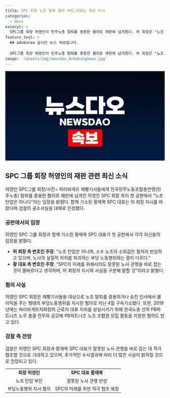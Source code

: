 ```yaml
---
title: SPC 회장 노조 탈퇴 혐의 부인…대표는 회장 지시
categories:
  - News
excerpt: >
  SPC그룹 회장 허영인이 민주노총 탈퇴를 종용한 혐의로 재판에 넘겨졌다. 허 회장은 "노조 탄압은 아니다"고 주장하며 검찰의 공소사실을 대체로 인정했다. 그러나 황재복 SPC 대표는 허 회장 지시로 제빵기사들에게 민주노총 탈퇴를 종용한 사실을 인정했다. 허 회장은 협력이 협조하고 도움을 준 것이라고 주장하며 소외감에 대해서는 반성한다고 전했으며, 황 대표는 "깊이 반성한다"며 결국 법에서 정한 처벌을 받게 될 것이라고 밝혔다.
feature_text: >
  ## adskorea 실시간 뉴스 속보입니다.

  SPC그룹 회장 허영인이 민주노총 탈퇴를 종용한 혐의로 재판에 넘겨졌다. 허 회장은 "노조 탄압은 아니다"고 주장하며 검찰의 공소사실을 대체로 인정했다. 그러나 황재복 SPC 대표는 허 회장 지시로 제빵기사들에게 민주노총 탈퇴를 종용한 사실을 인정했다. 허 회장은 협력이 협조하고 도움을 준 것이라고 주장하며 소외감에 대해서는 반성한다고 전했으며, 황 대표는 "깊이 반성한다"며 결국 법에서 정한 처벌을 받게 될 것이라고 밝혔다.
image: '/assets/img/newsdao_breakingnews.jpg'
---
```


<p><img src="/assets/img/newsdao_breakingnews.jpg" alt="adskorea 속보" /></p>

<h2 data-ke-size="size26">SPC 그룹 회장 허영인의 재판 관련 최신 소식</h2>

<p data-ke-size="size16">허영인 SPC그룹 회장/사진= 파리바게뜨 제빵기사들에게 전국민주노동조합총연맹(민주노총) 탈퇴를 종용한 혐의로 재판에 넘겨진 허영인 SPC 회장 측이 첫 공판에서 "노조 탄압은 아니다"라는 입장을 밝혔다. 함께 기소된 황재복 SPC 대표는 허 회장 지시를 따랐다며 검찰의 공소사실을 대체로 인정했다.</p>

<h3><b>공판에서의 입장</b></h3>

<p data-ke-size="size16">허영인 SPC 그룹 회장과 함께 기소된 황재복 SPC 대표가 첫 공판에서 각각 자신들의 입장을 밝혔다.</p>

<ul>
  <li><b>허 회장 측 변호인 주장</b>: "노조 탄압은 아니며, 소수 노조의 소외감은 철저히 반성하고 있으며, 노사의 실질적 자치를 파괴하는 부당 노동행위와는 결이 다르다."</li>
  <li><b>황 대표 측 변호인 주장</b>: "SPC의 미래를 위해서라도 잘못된 노사 관행을 바로 잡는 것이 올바르다고 생각하며, 허 회장의 지시와 사실을 구분해 말할 것"이라고 밝혔다.</li>
</ul>

<h3><b>혐의 사실</b></h3>

<p data-ke-size="size16">허영인 SPC 회장은 제빵기사들을 대상으로 노조 탈퇴를 종용하거나 승진 인사에서 불이익을 주는 형태의 부당노동행위를 지시한 혐의로 지난 4월 구속기소됐다. 또한, 2019년에는 파리바게뜨지회장의 근로자 대표 지위를 상실시키기 위해 한국노총 산하 PB파트너즈 노무 총괄 전무와 공모해 PB파트너즈 노조 조합원 모집 활동을 지원한 혐의도 받고 있다.</p>

<h3><b>검찰 측 전망</b></h3>

<p data-ke-size="size16">검찰은 허영인 SPC 회장과 황재복 SPC 대표가 잘못된 노사 관행을 바로 잡는 데 적극 협조할 것으로 기대하고 있으며, 추가적인 수사결과에 따라 더 많은 사실이 밝혀질 것으로 전망되고 있다.</p>

<table>
    <tr>
        <td style="text-align: center; height: 17px;"><b>회장 허영인</b></td>
        <td style="text-align: center; height: 17px;"><b>SPC 대표 황재복</b></td>
    </tr>
    <tr>
        <td style="text-align: center; height: 17px;">노조 탄압 부인</td>
        <td style="text-align: center; height: 17px;">잘못된 노사 관행 반성</td>
    </tr>
    <tr>
        <td style="text-align: center; height: 17px;">부당노동행위 지시 혐의</td>
        <td style="text-align: center; height: 17px;">SPC의 미래를 위한 적극 협조 예정</td>
    </tr>
</table>

<p data-ke-size="size16">&nbsp;</p>

